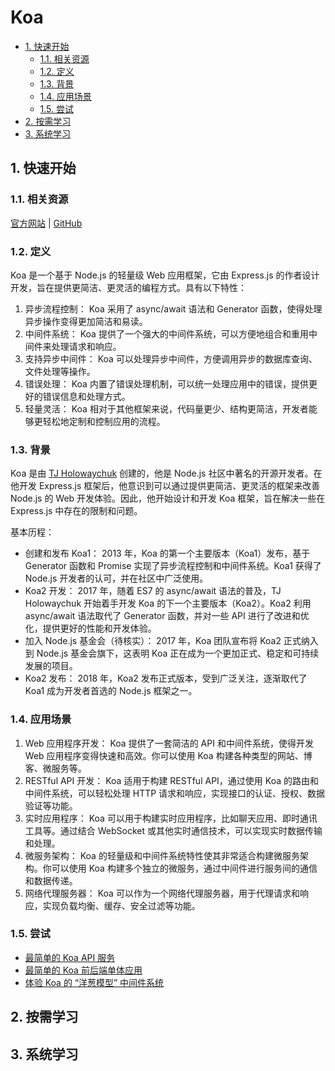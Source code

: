 # Koa<!-- omit in toc -->

- [1. 快速开始](#1-快速开始)
  - [1.1. 相关资源](#11-相关资源)
  - [1.2. 定义](#12-定义)
  - [1.3. 背景](#13-背景)
  - [1.4. 应用场景](#14-应用场景)
  - [1.5. 尝试](#15-尝试)
- [2. 按需学习](#2-按需学习)
- [3. 系统学习](#3-系统学习)

## 1. 快速开始

### 1.1. 相关资源

[官方网站](https://koajs.com) | [GitHub](https://github.com/koajs)

### 1.2. 定义

Koa 是一个基于 Node.js 的轻量级 Web 应用框架，它由 Express.js 的作者设计开发，旨在提供更简洁、更灵活的编程方式。具有以下特性：

1. 异步流程控制： Koa 采用了 async/await 语法和 Generator 函数，使得处理异步操作变得更加简洁和易读。
2. 中间件系统： Koa 提供了一个强大的中间件系统，可以方便地组合和重用中间件来处理请求和响应。
3. 支持异步中间件： Koa 可以处理异步中间件，方便调用异步的数据库查询、文件处理等操作。
4. 错误处理： Koa 内置了错误处理机制，可以统一处理应用中的错误，提供更好的错误信息和处理方式。
5. 轻量灵活： Koa 相对于其他框架来说，代码量更少、结构更简洁，开发者能够更轻松地定制和控制应用的流程。

### 1.3. 背景

Koa 是由 [TJ Holowaychuk](https://github.com/tj) 创建的，他是 Node.js 社区中著名的开源开发者。在他开发 Express.js 框架后，他意识到可以通过提供更简洁、更灵活的框架来改善 Node.js 的 Web 开发体验。因此，他开始设计和开发 Koa 框架，旨在解决一些在 Express.js 中存在的限制和问题。

基本历程：

- 创建和发布 Koa1： 2013 年，Koa 的第一个主要版本（Koa1）发布，基于 Generator 函数和 Promise 实现了异步流程控制和中间件系统。Koa1 获得了 Node.js 开发者的认可，并在社区中广泛使用。
- Koa2 开发： 2017 年，随着 ES7 的 async/await 语法的普及，TJ Holowaychuk 开始着手开发 Koa 的下一个主要版本（Koa2）。Koa2 利用 async/await 语法取代了 Generator 函数，并对一些 API 进行了改进和优化，提供更好的性能和开发体验。
- 加入 Node.js 基金会（待核实）： 2017 年，Koa 团队宣布将 Koa2 正式纳入到 Node.js 基金会旗下，这表明 Koa 正在成为一个更加正式、稳定和可持续发展的项目。
- Koa2 发布： 2018 年，Koa2 发布正式版本，受到广泛关注，逐渐取代了 Koa1 成为开发者首选的 Node.js 框架之一。

### 1.4. 应用场景

1. Web 应用程序开发： Koa 提供了一套简洁的 API 和中间件系统，使得开发 Web 应用程序变得快速和高效。你可以使用 Koa 构建各种类型的网站、博客、微服务等。
2. RESTful API 开发： Koa 适用于构建 RESTful API，通过使用 Koa 的路由和中间件系统，可以轻松处理 HTTP 请求和响应，实现接口的认证、授权、数据验证等功能。
3. 实时应用程序： Koa 可以用于构建实时应用程序，比如聊天应用、即时通讯工具等。通过结合 WebSocket 或其他实时通信技术，可以实现实时数据传输和处理。
4. 微服务架构： Koa 的轻量级和中间件系统特性使其非常适合构建微服务架构。你可以使用 Koa 构建多个独立的微服务，通过中间件进行服务间的通信和数据传递。
5. 网络代理服务器： Koa 可以作为一个网络代理服务器，用于代理请求和响应，实现负载均衡、缓存、安全过滤等功能。

### 1.5. 尝试

- [最简单的 Koa API 服务](https://github.com/itabbot/learn-koa/tree/main/quick-start/simplest-api)
- [最简单的 Koa 前后端单体应用](https://github.com/itabbot/learn-koa/tree/main/quick-start/simplest-monolithic)
- [体验 Koa 的 “洋葱模型” 中间件系统](https://github.com/itabbot/learn-koa/tree/main/quick-start/onion-model-middleware)

## 2. 按需学习

## 3. 系统学习
